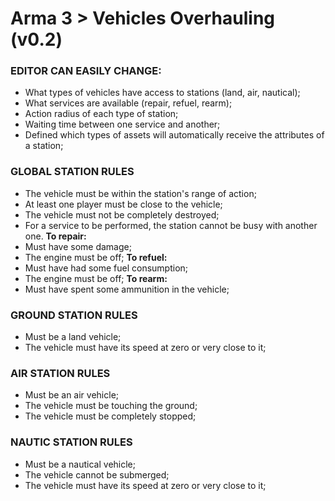 # Arma 3 > Vehicles Overhauling (v0.2)

### EDITOR CAN EASILY CHANGE:

- What types of vehicles have access to stations (land, air, nautical);
- What services are available (repair, refuel, rearm);
- Action radius of each type of station;
- Waiting time between one service and another;
- Defined which types of assets will automatically receive the attributes of a station;

### GLOBAL STATION RULES

- The vehicle must be within the station's range of action;
- At least one player must be close to the vehicle;
- The vehicle must not be completely destroyed;
- For a service to be performed, the station cannot be busy with another one.
**To repair:**
- Must have some damage;
- The engine must be off;
**To refuel:**
- Must have had some fuel consumption;
- The engine must be off;
**To rearm:**
- Must have spent some ammunition in the vehicle;

### GROUND STATION RULES

- Must be a land vehicle;
- The vehicle must have its speed at zero or very close to it;

### AIR STATION RULES

- Must be an air vehicle;
- The vehicle must be touching the ground;
- The vehicle must be completely stopped;

### NAUTIC STATION RULES

- Must be a nautical vehicle;
- The vehicle cannot be submerged;
- The vehicle must have its speed at zero or very close to it;
